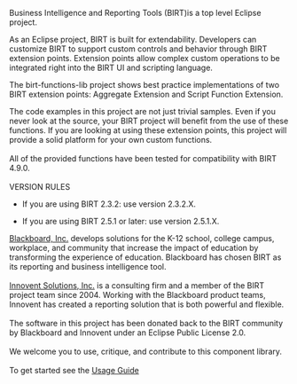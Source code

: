 Business Intelligence and Reporting Tools (BIRT)is a top level Eclipse project.

As an Eclipse project, BIRT is built for extendability. Developers can customize BIRT to support custom controls and behavior through BIRT extension points. Extension points allow complex custom operations to be integrated right into the BIRT UI and scripting language.

The birt-functions-lib project shows best practice implementations of two BIRT extension points:  Aggregate Extension and Script Function Extension.

The code examples in this project are not just trivial samples. Even if you never look at the source, your BIRT project will benefit from the use of these functions. If you are looking at using these extension points, this project will provide a solid platform for your own custom functions.
<br/><br/>
All of the provided functions have been tested for compatibility with BIRT 4.9.0. 
<br/><br/>
VERSION RULES
<ul><li>If you are using BIRT 2.3.2: use version 2.3.2.X.</li></ul>
<ul><li>If you are using BIRT 2.5.1 or later: use version 2.5.1.X.</li></ul>
<a href='http://www.blackboard.com'>Blackboard, Inc.</a> develops solutions for the K-12 school, college campus, workplace, and community that increase the impact of education by transforming the experience of education.  Blackboard has chosen BIRT as its reporting and business intelligence tool.<br>
<br>
<a href='http://www.innoventsolutions.com/birt-consulting.html'>Innovent Solutions, Inc.</a> is a consulting firm and a member of the BIRT project team since 2004.  Working with the Blackboard product teams, Innovent has created a reporting solution that is both powerful and flexible.<br>
<br>
The software in this project has been donated back to the BIRT community by Blackboard and Innovent under an Eclipse Public License 2.0.<br>
<br>
We welcome you to use, critique, and contribute to this component library.<br>
<br>
To get started see the <a href='https://github.com/innoventsolutions/birt-functions-lib/wiki/UsageGuide'>Usage Guide</a>

	
